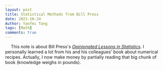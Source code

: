 ```yaml
---
layout: post
title: Statistical Methods from Bill Press
date: 2021-10-24
Author: Yanfei Tang
tags: [Math]
comments: true
---
```


&emsp; This note is about Bill Press's [*Opinionated Lessons in Statistics*](http://wpressutexas.net/coursewiki/index.php?title=Main_Page). I personally learned a lot from his and his colleagues' book about numerical recipes. Actually, I now make money by partially reading that big chunk of book (knowledge weighs in pounds). 

<!-- more -->



### 













